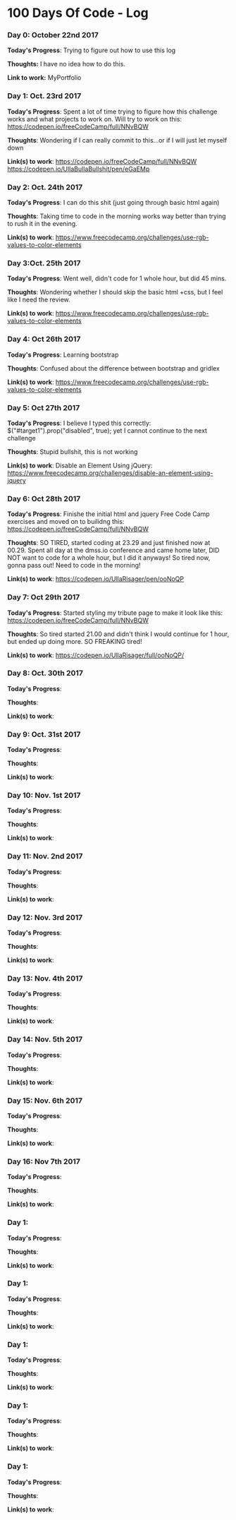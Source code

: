 # 100 Days Of Code - Log

### Day 0: October 22nd 2017 

**Today's Progress**: Trying to figure out how to use this log

**Thoughts:** I have no idea how to do this.

**Link to work:** MyPortfolio

### Day 1: Oct. 23rd 2017

**Today's Progress**: Spent a lot of time trying to figure how this challenge works and what projects to work on. Will try to work on this: https://codepen.io/freeCodeCamp/full/NNvBQW

**Thoughts**: Wondering if I can really commit to this...or if I will just let myself down

**Link(s) to work**: https://codepen.io/freeCodeCamp/full/NNvBQW https://codepen.io/UllaBullaBullshit/pen/eGaEMp

### Day 2: Oct. 24th 2017

**Today's Progress**: I can do this shit (just going through basic html again)

**Thoughts**: Taking time to code in the morning works way better than trying to rush it in the evening.

**Link(s) to work**: https://www.freecodecamp.org/challenges/use-rgb-values-to-color-elements

### Day 3:Oct. 25th 2017

**Today's Progress**: Went well, didn't code for 1 whole hour, but did 45 mins.

**Thoughts**: Wondering whether I should skip the basic html +css, but I feel like I need the review.

**Link(s) to work**: https://www.freecodecamp.org/challenges/use-rgb-values-to-color-elements

### Day 4: Oct 26th 2017

**Today's Progress**: Learning bootstrap

**Thoughts**: Confused about the difference between bootstrap and gridlex

**Link(s) to work**:  https://www.freecodecamp.org/challenges/use-rgb-values-to-color-elements


### Day 5: Oct 27th 2017

**Today's Progress**: I believe I typed this correctly: $("#target1").prop("disabled", true); yet I cannot continue to the next challenge


**Thoughts**: Stupid bullshit, this is not working

**Link(s) to work**: Disable an Element Using jQuery: https://www.freecodecamp.org/challenges/disable-an-element-using-jquery


### Day 6: Oct 28th 2017

**Today's Progress**: Finishe the initial html and jquery Free Code Camp exercises and  moved on to builidng this: https://codepen.io/freeCodeCamp/full/NNvBQW

**Thoughts**: SO TIRED, started coding at 23.29 and just finished now at 00.29. Spent all day at the dmss.io conference and came home later, DID NOT want to code for a whole hour, but I did it anyways! So tired now, gonna pass out! Need to code in the morning!

**Link(s) to work**: https://codepen.io/UllaRisager/pen/ooNoQP


### Day 7: Oct 29th 2017

**Today's Progress**: Started styling my tribute page to make it look like this: https://codepen.io/freeCodeCamp/full/NNvBQW

**Thoughts**: So tired started 21.00 and didn't think I would continue for 1 hour, but ended up doing more. SO FREAKING tired!

**Link(s) to work**: https://codepen.io/UllaRisager/full/ooNoQP/


### Day 8: Oct. 30th 2017

**Today's Progress**: 

**Thoughts**:

**Link(s) to work**:



### Day 9: Oct. 31st 2017

**Today's Progress**: 

**Thoughts**:

**Link(s) to work**:


### Day 10: Nov. 1st 2017

**Today's Progress**: 

**Thoughts**:

**Link(s) to work**:


### Day 11: Nov. 2nd 2017

**Today's Progress**: 

**Thoughts**:

**Link(s) to work**:


### Day 12: Nov. 3rd 2017

**Today's Progress**: 

**Thoughts**:

**Link(s) to work**:


### Day 13: Nov. 4th 2017

**Today's Progress**: 

**Thoughts**:

**Link(s) to work**:


### Day 14: Nov. 5th 2017

**Today's Progress**: 

**Thoughts**:

**Link(s) to work**:


### Day 15: Nov. 6th 2017

**Today's Progress**: 

**Thoughts**:

**Link(s) to work**:



### Day 16: Nov 7th 2017

**Today's Progress**: 

**Thoughts**:

**Link(s) to work**:



### Day 1:

**Today's Progress**: 

**Thoughts**:

**Link(s) to work**:


### Day 1:

**Today's Progress**: 

**Thoughts**:

**Link(s) to work**:


### Day 1:

**Today's Progress**: 

**Thoughts**:

**Link(s) to work**:


### Day 1:

**Today's Progress**: 

**Thoughts**:

**Link(s) to work**:


### Day 1:

**Today's Progress**: 

**Thoughts**:

**Link(s) to work**:

